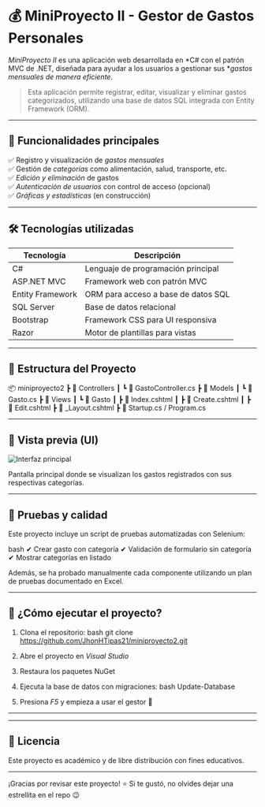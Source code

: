# 💰 MiniProyecto II - Gestor de Gastos Personales

*MiniProyecto II* es una aplicación web desarrollada en *C# con el patrón MVC de .NET, diseñada para ayudar a los usuarios a gestionar sus **gastos mensuales de manera eficiente*.

> Esta aplicación permite registrar, editar, visualizar y eliminar gastos categorizados, utilizando una base de datos SQL integrada con Entity Framework (ORM).

---

## 🧠 Funcionalidades principales

✅ Registro y visualización de *gastos mensuales*  
✅ Gestión de *categorías* como alimentación, salud, transporte, etc.  
✅ *Edición y eliminación* de gastos  
✅ *Autenticación de usuarios* con control de acceso (opcional)  
✅ *Gráficas y estadísticas* (en construcción)

---

## 🛠️ Tecnologías utilizadas

| Tecnología       | Descripción                          |
|------------------|--------------------------------------|
| C#               | Lenguaje de programación principal   |
| ASP.NET MVC      | Framework web con patrón MVC         |
| Entity Framework | ORM para acceso a base de datos SQL |
| SQL Server       | Base de datos relacional             |
| Bootstrap        | Framework CSS para UI responsiva     |
| Razor            | Motor de plantillas para vistas      |

---

## 📂 Estructura del Proyecto


📦 miniproyecto2
 ┣ 📁 Controllers
 ┃ ┗ 📄 GastoController.cs
 ┣ 📁 Models
 ┃ ┗ 📄 Gasto.cs
 ┣ 📁 Views
 ┃ ┗ 📁 Gasto
 ┃   ┣ 📄 Index.cshtml
 ┃   ┣ 📄 Create.cshtml
 ┃   ┣ 📄 Edit.cshtml
 ┣ 📄 _Layout.cshtml
 ┣ 📄 Startup.cs / Program.cs


---

## 📸 Vista previa (UI)

![Interfaz principal](../afb33c50-02c6-4301-ba0b-9e217f8855c1.png)

Pantalla principal donde se visualizan los gastos registrados con sus respectivas categorías.

---

## 🧪 Pruebas y calidad

Este proyecto incluye un script de pruebas automatizadas con Selenium:

bash
✔ Crear gasto con categoría
✔ Validación de formulario sin categoría
✔ Mostrar categorías en listado


Además, se ha probado manualmente cada componente utilizando un plan de pruebas documentado en Excel.

---

## 🚀 ¿Cómo ejecutar el proyecto?

1. Clona el repositorio:
bash
git clone https://github.com/JhonHTipas21/miniproyecto2.git

2. Abre el proyecto en *Visual Studio*
3. Restaura los paquetes NuGet
4. Ejecuta la base de datos con migraciones:
bash
Update-Database

5. Presiona *F5* y empieza a usar el gestor 💸

---



---

## 📄 Licencia

Este proyecto es académico y de libre distribución con fines educativos.

---

¡Gracias por revisar este proyecto! ⭐ Si te gustó, no olvides dejar una estrellita en el repo 😉
